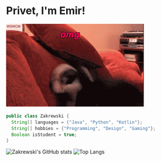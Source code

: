 # Privet, I'm Emir!
![](giphy.gif)

```java
public class Zakrewski {
  String[] languages = {"Java", "Python", "Kotlin"};
  String[] hobbies = {"Programming", "Design", "Gaming"};
  Boolean isStudent = true;
}
```
![Zakrewski's GitHub stats](https://github-readme-stats.vercel.app/api?username=loooltooot&hide=contribs,prs&count_private=true&show_icons=true&theme=monokai&border_radius=10&include_all_commits=true&hide_rank=true&custom_title=myStats) 
![Top Langs](https://github-readme-stats.vercel.app/api/top-langs/?username=loooltooot&layout=compact&langs_count=3&hide=css,html&theme=monokai&custom_title=languages)
